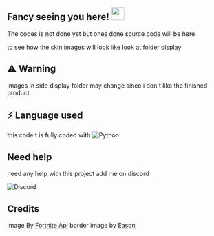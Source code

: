 ## Fancy seeing you here! <img src="https://raw.githubusercontent.com/ilovekids2/ilovekids2/master/wave.gif" width="30px">
The codes is not done yet but ones done source code will be here

to see how the skin images will look like look at folder display 

## ⚠️ Warning
images in side display folder may change since i don't like the finished product


## ⚡ Language used
this code t is fully coded with
![Python](https://img.shields.io/badge/-Python-black?style=flat-square&logo=Python)

   
   
## Need help
need any help with this project add me on discord

![Discord](https://discord.c99.nl/widget/theme-3/853074267381039154.png)


## Credits                                                                                                                          
image By [Fortnite Api](https://fortnite-api.com/)
border image by [Eason](https://github.com/noteason)
